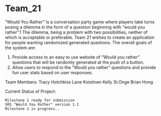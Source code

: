 # Team_21

“Would You Rather” Is a conversation party game where players take turns posing a dilemma in the form of a question beginning with “would you rather”.1 The dilemma, being a problem with two possibilities, neither of which is acceptable or preferable. Team 21 wishes to create an application for people wanting randomized generated questions. The overall goals of the system are:
  1.    Provide access to an easy to use website of “Would you rather” questions that will be randomly generated at the push of a button. 
  2.    Allow users to respond to the “Would you rather” questions and provide fun user stats based on user responses. 

Team Members:
    Tracy Hotchkiss
    Lane Koistinen
    Kelly St.Onge
    Brian Hong

Current Status of Project: 

    Milestone 1 ready for submission
    SRS "Would You Rather" version 1.1
    Milestone 2 in progress..
